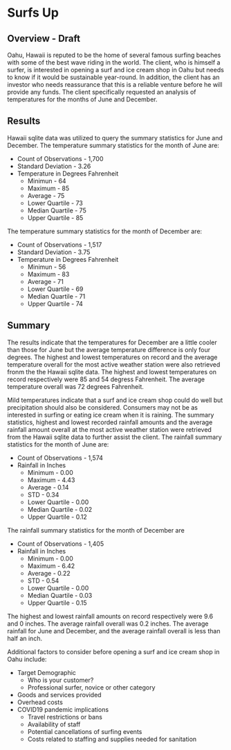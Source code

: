 # Surfs Up 

## Overview - Draft
Oahu, Hawaii is reputed to be the home of several famous surfing beaches with some of the best wave riding in the world. The client, who is himself a surfer, is interested in opening a surf and ice cream shop in Oahu but needs to know if it would be sustainable year-round. In addition, the client has an investor who needs reassurance that this is a reliable venture before he will provide any funds. The client specifically requested an analysis of temperatures for the months of June and December. 
## Results
Hawaii sqlite data was utilized to query the summary statistics for June and December.
The temperature summary statistics for the month of June are:
- Count of Observations - 1,700
- Standard Deviation - 3.26
- Temperature in Degrees Fahrenheit
  - Minimun - 64 
  - Maximum - 85
  - Average - 75
  - Lower Quartile - 73
  - Median Quartile - 75
  - Upper Quartile - 85

The temperature summary statistics for the month of December are:
- Count of Observations - 1,517
- Standard Deviation - 3.75
- Temperature in Degrees Fahrenheit
  - Minimun - 56
  - Maximum - 83
  - Average - 71
  - Lower Quartile - 69
  - Median Quartile - 71
  - Upper Quartile - 74
  
## Summary
The results indicate that the temperatures for December are a little cooler than those for June but the average temperature difference is only four degrees. The highest and lowest temperatures on record and the average temperature overall for the most active weather station were also retrieved fronm the the Hawaii sqlite data. The highest and lowest temperatures on record respectively were 85 and 54 degress Fahrenheit. The average temperature overall was 72 degrees Fahrenheit.

Mild temperatures indicate that a surf and ice cream shop could do well but precipitation should also be considered. Consumers may not be as interested in surfing or eating ice cream when it is raining. The summary statistics, highest and lowest recorded rainfall amounts and the average rainfall amount overall at the most active weather station were retrieved from the Hawaii sqlite data to further assist the client.
The rainfall summary statistics for the month of June are:
- Count of Observations - 1,574
- Rainfall in Inches
  - Minimum - 0.00
  - Maximum - 4.43
  - Average - 0.14
  - STD - 0.34
  - Lower Quartile - 0.00
  - Median Quartile - 0.02
  - Upper Quartile - 0.12

The rainfall summary statistics for the month of December are
- Count of Observations - 1,405
- Rainfall in Inches
  - Minimum - 0.00
  - Maximum - 6.42
  - Average - 0.22
  - STD - 0.54
  - Lower Quartile - 0.00
  - Median Quartile - 0.03
  - Upper Quartile - 0.15

The highest and lowest rainfall amounts on record respectively were 9.6 and 0 inches. The average rainfall overall was 0.2 inches.
The average rainfall for June and December, and the average rainfall overall is less than half an inch.

Additional factors to consider before opening a surf and ice cream shop in Oahu include:
- Target Demographic
  - Who is your customer?
   - Professional surfer, novice or other category
- Goods and services provided
- Overhead costs  
- COVID19 pandemic implications
  - Travel restrictions or bans
  - Availability of staff
  - Potential cancellations of surfing events
  - Costs related to staffing and supplies needed for sanitation


   

  




